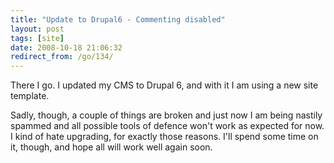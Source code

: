 ```yaml
---
title: "Update to Drupal6 - Commenting disabled"
layout: post
tags: [site]
date: 2008-10-18 21:06:32
redirect_from: /go/134/
---
```


There I go. I updated my CMS to Drupal 6, and with it I am using a new site template.

Sadly, though, a couple of things are broken and just now I am being nastily spammed and all possible tools of defence won't work as expected for now. I kind of hate upgrading, for exactly those reasons. I'll spend some time on it, though, and hope all will work well again soon.